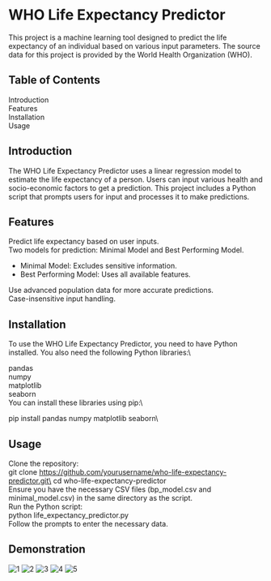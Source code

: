# WHO Life Expectancy Predictor
This project is a machine learning tool designed to predict the life expectancy of an individual based on various input parameters. The source data for this project is provided by the World Health Organization (WHO).

## Table of Contents
Introduction\
Features\
Installation\
Usage

## Introduction
The WHO Life Expectancy Predictor uses a linear regression model to estimate the life expectancy of a person. Users can input various health and socio-economic factors to get a prediction. This project includes a Python script that prompts users for input and processes it to make predictions.

## Features
Predict life expectancy based on user inputs.\
Two models for prediction: Minimal Model and Best Performing Model.
* Minimal Model: Excludes sensitive information.
* Best Performing Model: Uses all available features.

Use advanced population data for more accurate predictions.\
Case-insensitive input handling.

## Installation
To use the WHO Life Expectancy Predictor, you need to have Python installed. You also need the following Python libraries:\

pandas\
numpy\
matplotlib\
seaborn\
You can install these libraries using pip:\

pip install pandas numpy matplotlib seaborn\

## Usage
Clone the repository:\
git clone https://github.com/yourusername/who-life-expectancy-predictor.git\
cd who-life-expectancy-predictor\
Ensure you have the necessary CSV files (bp_model.csv and minimal_model.csv) in the same directory as the script.\
Run the Python script:\
python life_expectancy_predictor.py\
Follow the prompts to enter the necessary data.

## Demonstration
![1](https://github.com/dannyburrowes/life-expectancy-calculator/assets/130167847/54d949f3-cb19-447b-8434-e0a4049c2048)
![2](https://github.com/dannyburrowes/life-expectancy-calculator/assets/130167847/4b437350-68f3-4c3d-9eaa-198e78ef2fe8)
![3](https://github.com/dannyburrowes/life-expectancy-calculator/assets/130167847/a8aa8ddf-fec2-48e2-816c-cf9fe0ded45b)
![4](https://github.com/dannyburrowes/life-expectancy-calculator/assets/130167847/bdc89ae3-661a-41c8-b1c2-2690688dbd57)
![5](https://github.com/dannyburrowes/life-expectancy-calculator/assets/130167847/b75897e8-bba3-4b8d-895f-24a75a83c2a1)
